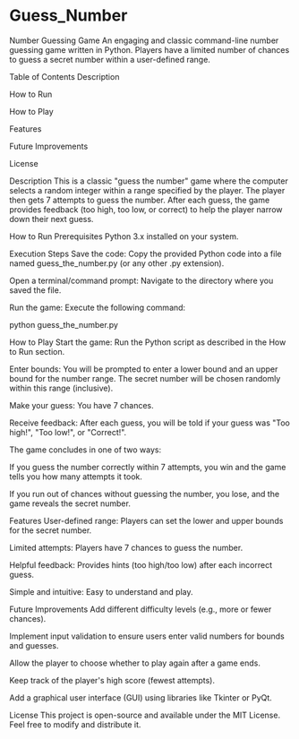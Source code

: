 # Guess_Number
Number Guessing Game
An engaging and classic command-line number guessing game written in Python. Players have a limited number of chances to guess a secret number within a user-defined range.

Table of Contents
Description

How to Run

How to Play

Features

Future Improvements

License

Description
This is a classic "guess the number" game where the computer selects a random integer within a range specified by the player. The player then gets 7 attempts to guess the number. After each guess, the game provides feedback (too high, too low, or correct) to help the player narrow down their next guess.

How to Run
Prerequisites
Python 3.x installed on your system.

Execution Steps
Save the code: Copy the provided Python code into a file named guess_the_number.py (or any other .py extension).

Open a terminal/command prompt: Navigate to the directory where you saved the file.

Run the game: Execute the following command:

python guess_the_number.py


How to Play
Start the game: Run the Python script as described in the How to Run section.

Enter bounds: You will be prompted to enter a lower bound and an upper bound for the number range. The secret number will be chosen randomly within this range (inclusive).

Make your guess: You have 7 chances.

Receive feedback: After each guess, you will be told if your guess was "Too high!", "Too low!", or "Correct!".

The game concludes in one of two ways:

If you guess the number correctly within 7 attempts, you win and the game tells you how many attempts it took.

If you run out of chances without guessing the number, you lose, and the game reveals the secret number.

Features
User-defined range: Players can set the lower and upper bounds for the secret number.

Limited attempts: Players have 7 chances to guess the number.

Helpful feedback: Provides hints (too high/too low) after each incorrect guess.

Simple and intuitive: Easy to understand and play.

Future Improvements
Add different difficulty levels (e.g., more or fewer chances).

Implement input validation to ensure users enter valid numbers for bounds and guesses.

Allow the player to choose whether to play again after a game ends.

Keep track of the player's high score (fewest attempts).

Add a graphical user interface (GUI) using libraries like Tkinter or PyQt.

License
This project is open-source and available under the MIT License. Feel free to modify and distribute it.
